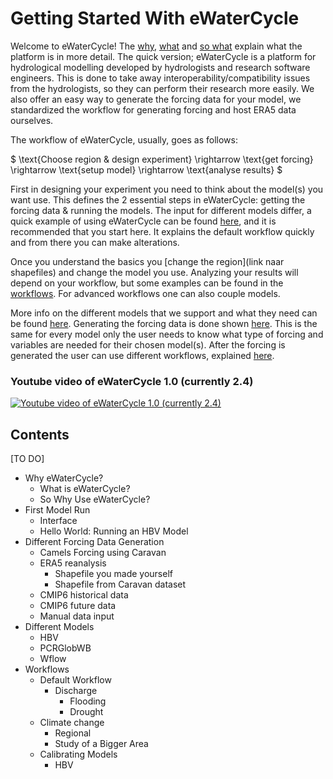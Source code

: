 # Getting Started With eWaterCycle

Welcome to eWaterCycle!
The [why](https://www.ewatercycle.org/getting-started/main/some_content/why.html), [what](https://www.ewatercycle.org/getting-started/main/some_content/why/what.html) and [so what](https://www.ewatercycle.org/getting-started/main/some_content/why/sowhat.html) explain what the platform is in more detail.
The quick version; eWaterCycle is a platform for hydrological modelling developed by hydrologists and research software engineers.
This is done to take away interoperability/compatibility issues from the hydrologists, so they can perform their research more easily.
We also offer an easy way to generate the forcing data for your model, we standardized the workflow for generating forcing and host ERA5 data ourselves.

The workflow of eWaterCycle, usually, goes as follows:

$
\text{Choose region & design experiment} \rightarrow \text{get forcing} \rightarrow \text{setup model} \rightarrow \text{analyse results}
$

First in designing your experiment you need to think about the model(s) you want use.
This defines the 2 essential steps in eWaterCycle: getting the forcing data & running the models.
The input for different models differ, a quick example of using eWaterCycle can be found [here](https://www.ewatercycle.org/getting-started/main/some_content/first_model_run.html), and it is recommended that you start here.
It explains the default workflow quickly and from there you can make alterations.

Once you understand the basics you [change the region](link naar shapefiles) and change the model you use.
Analyzing your results will depend on your workflow, but some examples can be found in the [workflows](https://www.ewatercycle.org/getting-started/main/some_content/workflows.html).
For advanced workflows one can also couple models.

More info on the different models that we support and what they need can be found [here]().
Generating the forcing data is done shown [here](). 
This is the same for every model only the user needs to know what type of forcing and variables are needed for their chosen model(s).
After the forcing is generated the user can use different workflows, explained [here]().

### Youtube video of eWaterCycle 1.0 (currently 2.4)
[![Youtube video of eWaterCycle 1.0 (currently 2.4)](https://img.youtube.com/vi/eE75dtIJ1lk/0.jpg)](https://www.youtube.com/watch?v=eE75dtIJ1lk)


## Contents
[TO DO]
- Why eWaterCycle?
  - What is eWaterCycle?
  - So Why Use eWaterCycle?
- First Model Run
  - Interface
  - Hello World: Running an HBV Model
- Different Forcing Data Generation
  - Camels Forcing using Caravan
  - ERA5 reanalysis
    - Shapefile you made yourself
    - Shapefile from Caravan dataset
  - CMIP6 historical data
  - CMIP6 future data
  - Manual data input
- Different Models
  - HBV
  - PCRGlobWB
  - Wflow
- Workflows
  - Default Workflow
    - Discharge
      - Flooding
      - Drought
  - Climate change
    - Regional
    - Study of a Bigger Area
  - Calibrating Models
    - HBV